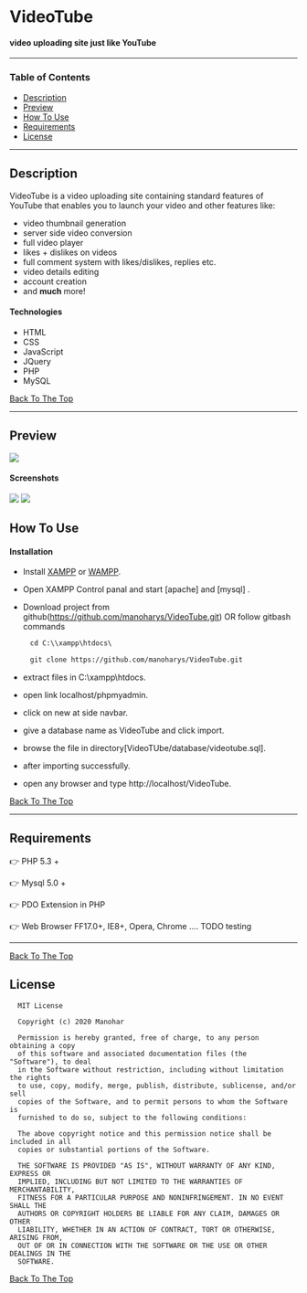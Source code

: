 # VideoTube
   #### video uploading site just like YouTube 
   
---

### Table of Contents

- [Description](#description)
- [Preview](#preview)
- [How To Use](#how-to-use)
- [Requirements](#requirements)
- [License](#license)


---

## Description

VideoTube is a video uploading site containing standard features of YouTube that enables you to launch your video and other features like:
 - video thumbnail generation 
 - server side video conversion
 - full video player</li>
 - likes + dislikes on videos
 - full comment system with likes/dislikes, replies etc.
 - video details editing
 - account creation
 - and <strong>much</strong> more!

#### Technologies

- HTML
- CSS
- JavaScript
- JQuery
- PHP
- MySQL

[Back To The Top](#videotube)

---

## Preview
<img src = 'https://github.com/manoharys/VideoTube/blob/master/preview.gif'>

#### Screenshots
<img src='https://github.com/manoharys/VideoTube/blob/master/screenshot/signUp.JPG'>
<img src='https://github.com/manoharys/VideoTube/blob/master/screenshot/signIn.JPG'>



## How To Use

#### Installation

 - Install <a href="https://www.apachefriends.org/index.html">XAMPP</a> or <a href="https://sourceforge.net/projects/wampserver/">WAMPP</a>.

 - Open XAMPP Control panal and start [apache] and [mysql] .

 - Download project from github(https://github.com/manoharys/VideoTube.git)
   OR follow gitbash commands

```html
     cd C:\\xampp\htdocs\

     git clone https://github.com/manoharys/VideoTube.git
```  
  - extract files in C:\xampp\htdocs.

  - open link localhost/phpmyadmin.
  
  - click on new at side navbar.

  - give a database name as VideoTube and click import.

  - browse the file in directory[VideoTUbe/database/videotube.sql].

  - after importing successfully.

  - open any browser and type http://localhost/VideoTube.
  
  

[Back To The Top](#videotube)

---
## Requirements
:point_right: PHP 5.3 +

:point_right: Mysql 5.0 +

:point_right: PDO Extension in PHP

:point_right: Web Browser FF17.0+, IE8+, Opera, Chrome .... TODO testing

---

 
[Back To The Top](#videotube)
## License
      MIT License

      Copyright (c) 2020 Manohar

      Permission is hereby granted, free of charge, to any person obtaining a copy
      of this software and associated documentation files (the "Software"), to deal
      in the Software without restriction, including without limitation the rights
      to use, copy, modify, merge, publish, distribute, sublicense, and/or sell
      copies of the Software, and to permit persons to whom the Software is
      furnished to do so, subject to the following conditions:

      The above copyright notice and this permission notice shall be included in all
      copies or substantial portions of the Software.

      THE SOFTWARE IS PROVIDED "AS IS", WITHOUT WARRANTY OF ANY KIND, EXPRESS OR
      IMPLIED, INCLUDING BUT NOT LIMITED TO THE WARRANTIES OF MERCHANTABILITY,
      FITNESS FOR A PARTICULAR PURPOSE AND NONINFRINGEMENT. IN NO EVENT SHALL THE
      AUTHORS OR COPYRIGHT HOLDERS BE LIABLE FOR ANY CLAIM, DAMAGES OR OTHER
      LIABILITY, WHETHER IN AN ACTION OF CONTRACT, TORT OR OTHERWISE, ARISING FROM,
      OUT OF OR IN CONNECTION WITH THE SOFTWARE OR THE USE OR OTHER DEALINGS IN THE
      SOFTWARE.


[Back To The Top](#videotube)
